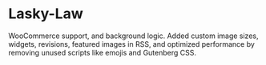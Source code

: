 # Lasky-Law
WooCommerce support, and background logic. Added custom image sizes, widgets, revisions, featured images in RSS, and optimized performance by removing unused scripts like emojis and Gutenberg CSS.
